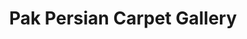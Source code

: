 ---
title: "Pak Persian Carpet Gallery"
url: /pretoria/pak-persian-carpet-gallery/
shop: interior decoration
---